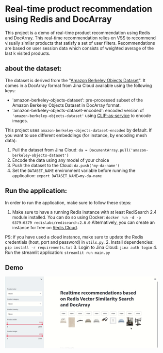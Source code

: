 # Real-time product recommendation using Redis and DocArray
This project is a demo of real-time product recommendation using Redis and DocArray.
This real-time recommendation relies on VSS to recommend visually similar products that satisfy a set of user filters.
Recommendations are based on user session data which consists of weighted average of the last k visited products.

## about the dataset:
The dataset is derived from the "[Amazon Berkeley Objects Dataset](https://amazon-berkeley-objects.s3.amazonaws.com/index.html)".
It comes in a DocArray format from Jina Cloud available using the following keys:
- 'amazon-berkeley-objects-dataset': pre-processed subset of the Amazon Berkeley Objects Dataset in DocArray format.
- 'amazon-berkeley-objects-dataset-encoded': encoded version of `'amazon-berkeley-objects-dataset'` using [CLIP-as-service](https://clip-as-service.jina.ai)
 to encode images.

This project uses `amazon-berkeley-objects-dataset-encoded` by default. If you want to use different embeddings (for 
instance, by encoding mesh data):
1. Pull the dataset from Jina Cloud: `da = DocumentArray.pull('amazon-berkeley-objects-dataset')`
2. Encode the data using any model of your choice
3. Push the dataset to the Cloud: `da.push('my-da-name')`
4. Set the `DATASET_NAME` environment variable before running the application: `export DATASET_NAME=my-da-name`

## Run the application:
In order to run the application, make sure to follow these steps:
1. Make sure to have a running Redis instance with at least RediSearch 2.4 module installed. You can do so using Docker:
`docker run -d -p 6379:6379 redislabs/redisearch:2.6.0`
Alternatively, you can create an instance for free on [Redis Cloud](https://redis.com/try-free/).

PS: if you have used a cloud instance, make sure to update the Redis credentials (host, port and password) in `utils.py`.
2. Install dependencies: `pip install -r requirements.txt`
3. Login to Jina Cloud: `jina auth login`
4. Run the streamlit application: `streamlit run main.py`

## Demo
![](recommendation-demo.gif)